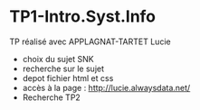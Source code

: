 # TP1-Intro.Syst.Info

TP réalisé avec  APPLAGNAT-TARTET Lucie

* choix du sujet SNK
* recherche sur le sujet
* depot fichier html et css
* accès à la page : http://lucie.alwaysdata.net/
* Recherche TP2

